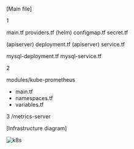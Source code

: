 [Main file]


1

main.tf
providers.tf (helm)
configmap.tf
secret.tf


(apiserver) deployment.tf
(apiserver) service.tf


mysql-deployment.tf
mysql-service.tf

2

modules/kube-prometheus
- main.tf
- namespaces.tf
- variables.tf
  
3
/metrics-server



[Infrastructure diagram]


![k8s](https://github.com/user-attachments/assets/3b39acf1-8af0-4adb-839f-62ee322c1e48)
